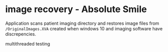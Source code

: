 # image recovery - Absolute Smile

Application scans patient imaging directory and restores image files from `/OriginalImages.XVA` created when windows 10 and imaging software have discrepencies.

multithreaded testing